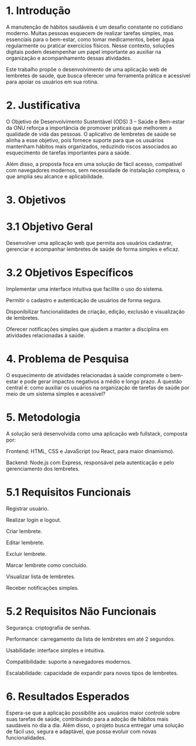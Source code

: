 # 1. Introdução

A manutenção de hábitos saudáveis é um desafio constante no cotidiano moderno. Muitas pessoas esquecem de realizar tarefas simples, mas essenciais para o bem-estar, como tomar medicamentos, beber água regularmente ou praticar exercícios físicos. Nesse contexto, soluções digitais podem desempenhar um papel importante ao auxiliar na organização e acompanhamento dessas atividades.

Este trabalho propõe o desenvolvimento de uma aplicação web de lembretes de saúde, que busca oferecer uma ferramenta prática e acessível para apoiar os usuários em sua rotina.

# 2. Justificativa

O Objetivo de Desenvolvimento Sustentável (ODS) 3 – Saúde e Bem-estar da ONU reforça a importância de promover práticas que melhorem a qualidade de vida das pessoas. O aplicativo de lembretes de saúde se alinha a esse objetivo, pois fornece suporte para que os usuários mantenham hábitos mais organizados, reduzindo riscos associados ao esquecimento de tarefas importantes para a saúde.

Além disso, a proposta foca em uma solução de fácil acesso, compatível com navegadores modernos, sem necessidade de instalação complexa, o que amplia seu alcance e aplicabilidade.

# 3. Objetivos
#  3.1 Objetivo Geral

Desenvolver uma aplicação web que permita aos usuários cadastrar, gerenciar e acompanhar lembretes de saúde de forma simples e eficaz.

#  3.2 Objetivos Específicos

Implementar uma interface intuitiva que facilite o uso do sistema.

Permitir o cadastro e autenticação de usuários de forma segura.

Disponibilizar funcionalidades de criação, edição, exclusão e visualização de lembretes.

Oferecer notificações simples que ajudem a manter a disciplina em atividades relacionadas à saúde.

# 4. Problema de Pesquisa

O esquecimento de atividades relacionadas à saúde compromete o bem-estar e pode gerar impactos negativos a médio e longo prazo. A questão central é: como auxiliar os usuários na organização de tarefas de saúde por meio de um sistema simples e acessível?

# 5. Metodologia

A solução será desenvolvida como uma aplicação web fullstack, composta por:

Frontend: HTML, CSS e JavaScript (ou React, para maior dinamismo).

Backend: Node.js com Express, responsável pela autenticação e pelo gerenciamento dos lembretes.

#  5.1 Requisitos Funcionais

Registrar usuário.

Realizar login e logout.

Criar lembrete.

Editar lembrete.

Excluir lembrete.

Marcar lembrete como concluído.

Visualizar lista de lembretes.

Receber notificações simples.

#  5.2 Requisitos Não Funcionais

Segurança: criptografia de senhas.

Performance: carregamento da lista de lembretes em até 2 segundos.

Usabilidade: interface simples e intuitiva.

Compatibilidade: suporte a navegadores modernos.

Escalabilidade: capacidade de expandir para novos tipos de lembretes.

# 6. Resultados Esperados

Espera-se que a aplicação possibilite aos usuários maior controle sobre suas tarefas de saúde, contribuindo para a adoção de hábitos mais saudáveis no dia a dia. Além disso, o projeto busca entregar uma solução de fácil uso, segura e adaptável, que possa evoluir com novas funcionalidades.
